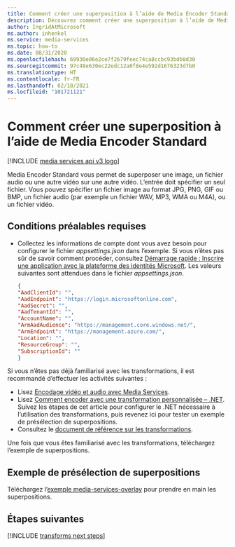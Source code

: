 ```yaml
---
title: Comment créer une superposition à l’aide de Media Encoder Standard
description: Découvrez comment créer une superposition à l’aide de Media Encoder Standard.
author: IngridAtMicrosoft
ms.author: inhenkel
ms.service: media-services
ms.topic: how-to
ms.date: 08/31/2020
ms.openlocfilehash: 69930e06e2ce7f2679feec74ca8ccbc93bdb8d30
ms.sourcegitcommit: 97c48e630ec22edc12a0f8e4e592d1676323d7b0
ms.translationtype: HT
ms.contentlocale: fr-FR
ms.lasthandoff: 02/18/2021
ms.locfileid: "101721121"
---
```

# <a name="how-to-create-an-overlay-with-media-encoder-standard"></a>Comment créer une superposition à l’aide de Media Encoder Standard

[!INCLUDE [media services api v3 logo](./includes/v3-hr.md)]

Media Encoder Standard vous permet de superposer une image, un fichier audio ou une autre vidéo sur une autre vidéo. L’entrée doit spécifier un seul fichier. Vous pouvez spécifier un fichier image au format JPG, PNG, GIF ou BMP, un fichier audio (par exemple un fichier WAV, MP3, WMA ou M4A), ou un fichier vidéo.


## <a name="prerequisites"></a>Conditions préalables requises

* Collectez les informations de compte dont vous avez besoin pour configurer le fichier *appsettings.json* dans l’exemple. Si vous n’êtes pas sûr de savoir comment procéder, consultez [Démarrage rapide : Inscrire une application avec la plateforme des identités Microsoft](../../active-directory/develop/quickstart-register-app.md). Les valeurs suivantes sont attendues dans le fichier *appsettings.json*.

    ```json
    {
    "AadClientId": "",
    "AadEndpoint": "https://login.microsoftonline.com",
    "AadSecret": "",
    "AadTenantId": "",
    "AccountName": "",
    "ArmAadAudience": "https://management.core.windows.net/",
    "ArmEndpoint": "https://management.azure.com/",
    "Location": "",
    "ResourceGroup": "",
    "SubscriptionId": ""
    }
    ```

Si vous n’êtes pas déjà familiarisé avec les transformations, il est recommandé d’effectuer les activités suivantes :

* Lisez [Encodage vidéo et audio avec Media Services](encoding-concept.md).
* Lisez [Comment encoder avec une transformation personnalisée – .NET](customize-encoder-presets-how-to.md). Suivez les étapes de cet article pour configurer le .NET nécessaire à l’utilisation des transformations, puis revenez ici pour tester un exemple de présélection de superpositions.
* Consultez le [document de référence sur les transformations](/rest/api/media/transforms).

Une fois que vous êtes familiarisé avec les transformations, téléchargez l’exemple de superpositions.

## <a name="overlays-preset-sample"></a>Exemple de présélection de superpositions

Téléchargez l’[exemple media-services-overlay](https://github.com/Azure-Samples/media-services-overlays) pour prendre en main les superpositions.

## <a name="next-steps"></a>Étapes suivantes

[!INCLUDE [transforms next steps](./includes/transforms-next-steps.md)]
